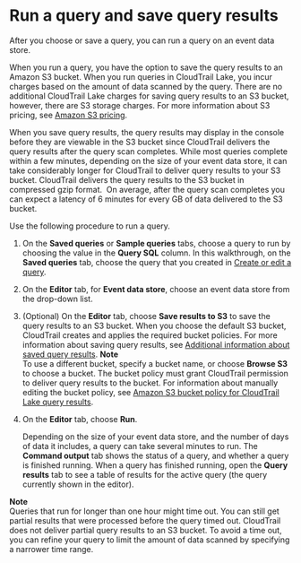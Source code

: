 # Run a query and save query results<a name="query-run-query"></a>

After you choose or save a query, you can run a query on an event data store\. 

 When you run a query, you have the option to save the query results to an Amazon S3 bucket\. When you run queries in CloudTrail Lake, you incur charges based on the amount of data scanned by the query\. There are no additional CloudTrail Lake charges for saving query results to an S3 bucket, however, there are S3 storage charges\. For more information about S3 pricing, see [Amazon S3 pricing](http://aws.amazon.com/s3/pricing/)\. 

 When you save query results, the query results may display in the console before they are viewable in the S3 bucket since CloudTrail delivers the query results after the query scan completes\. While most queries complete within a few minutes, depending on the size of your event data store, it can take considerably longer for CloudTrail to deliver query results to your S3 bucket\. CloudTrail delivers the query results to the S3 bucket in compressed gzip format\.  On average, after the query scan completes you can expect a latency of 6 minutes for every GB of data delivered to the S3 bucket\. 

Use the following procedure to run a query\.

1. On the **Saved queries** or **Sample queries** tabs, choose a query to run by choosing the value in the **Query SQL** column\. In this walkthrough, on the **Saved queries** tab, choose the query that you created in [Create or edit a query](query-create-edit-query.md)\.

1. On the **Editor** tab, for **Event data store**, choose an event data store from the drop\-down list\.

1. \(Optional\) On the **Editor** tab, choose **Save results to S3** to save the query results to an S3 bucket\. When you choose the default S3 bucket, CloudTrail creates and applies the required bucket policies\. For more information about saving query results, see [Additional information about saved query results](save-query-results.md)\. 
**Note**  
 To use a different bucket, specify a bucket name, or choose **Browse S3** to choose a bucket\. The bucket policy must grant CloudTrail permission to deliver query results to the bucket\. For information about manually editing the bucket policy, see [Amazon S3 bucket policy for CloudTrail Lake query results](s3-bucket-policy-lake-query-results.md)\. 

1. On the **Editor** tab, choose **Run**\.

   Depending on the size of your event data store, and the number of days of data it includes, a query can take several minutes to run\. The **Command output** tab shows the status of a query, and whether a query is finished running\. When a query has finished running, open the **Query results** tab to see a table of results for the active query \(the query currently shown in the editor\)\.

**Note**  
Queries that run for longer than one hour might time out\. You can still get partial results that were processed before the query timed out\. CloudTrail does not deliver partial query results to an S3 bucket\. To avoid a time out, you can refine your query to limit the amount of data scanned by specifying a narrower time range\.